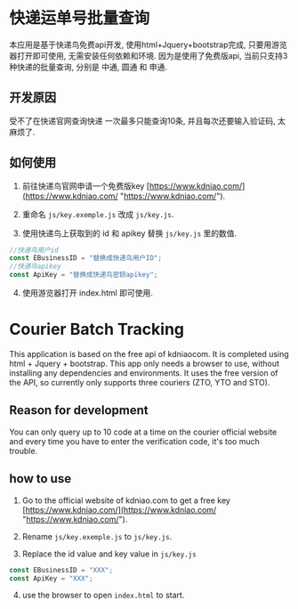 # 快递运单号批量查询 

本应用是基于快递鸟免费api开发, 使用html+Jquery+bootstrap完成, 只要用游览器打开即可使用, 无需安装任何依赖和环境.
因为是使用了免费版api, 当前只支持3种快递的批量查询, 分别是 中通, 圆通 和 申通.

## 开发原因
受不了在快递官网查询快递 一次最多只能查询10条, 并且每次还要输入验证码, 太麻烦了.

## 如何使用
1. 前往快递鸟官网申请一个免费版key [https://www.kdniao.com/](https://www.kdniao.com/ "https://www.kdniao.com/").

2. 重命名 `js/key.exemple.js` 改成 `js/key.js`.

3. 使用快递鸟上获取到的 id 和 apikey 替换 `js/key.js` 里的数值.

```javascript
//快递鸟用户id
const EBusinessID = "替换成快递鸟用户ID";
//快递鸟apikey
const ApiKey = "替换成快递鸟密钥apikey";
```
4. 使用游览器打开 index.html 即可使用.


# Courier Batch Tracking

This application is based on the free api of kdniaocom. It is completed using html + Jquery + bootstrap. This app only needs a browser to use, without installing any dependencies and environments.
It uses the free version of the API, so currently only supports three couriers (ZTO, YTO and STO).

## Reason for development
You can only query up to 10 code at a time on the courier official website and every time you have to enter the verification code, it's too much trouble.

## how to use
1. Go to the official website of kdniao.com to get a free key [https://www.kdniao.com/](https://www.kdniao.com/ "https://www.kdniao.com/").

2. Rename `js/key.exemple.js`  to  `js/key.js`.

3. Replace the id value and key value in `js/key.js` 

```javascript
const EBusinessID = "XXX";
const ApiKey = "XXX";
```
4. use the browser to open `index.html` to start.